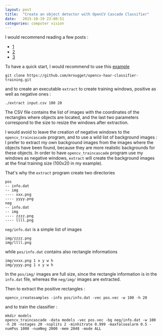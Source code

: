```yaml
---
layout: post
title:  "Create an object detector with OpenCV Cascade Classifier"
date:   2015-10-19 23:00:51
categories: computer vision
---
```


I would recommend reading a few posts :
- [1](http://coding-robin.de/2013/07/22/train-your-own-opencv-haar-classifier.html)
- [2](http://note.sonots.com/SciSoftware/haartraining.html)
- [3](http://opencvuser.blogspot.be/2011/08/creating-haar-cascade-classifier-aka.html)


To have a quick start, I would recommend to use this [example](https://github.com/mrnugget/opencv-haar-classifier-training)

    git clone https://github.com/mrnugget/opencv-haar-classifier-training.git


and to create an executable `extract` to create training windows, positive as well as negative ones :

    ./extract input.csv 100 20

The CSV file contains the list of images with the coordinates of the rectangles where objects are located, and the last two parameters correspond to the size to resize the windows after extraction.

I would avoid to leave the creation of negative windows to the `opencv_traincascade` program, and to use a wild list of background images : I prefer to extract my own background images from the images where the objects have been found, because they are more realistic backgrounds for these objects. In order to have `opencv_traincascade` program use my windows as negative windows, `extract` will create the background images at the final training size (100x20 in my example).

That's why the `extract` program create two directories

    pos
    -- info.dat
    -- img
    ---- xxx.png
    ---- yyyy.png
    neg
    -- info.dat
    -- img
    ---- zzzz.png
    ---- llll.png

`neg/info.dat` is a simple list of images

    img/zzzz.png
    img/llll.png

while `pos/info.dat` contains also rectangle informations

    img/xxxx.png 1 x y w h
    img/yyyy.png 1 x y w h

In the `pos/img/` images are full size, since the rectangle information is in the `info.dat` file, whereas the `neg/img/` images are extracted.

Then to extract the positive rectangles :

    opencv_createsamples -info pos/info.dat -vec pos.vec -w 100 -h 20

and to train the classifier :

    mkdir models
    opencv_traincascade -data models -vec pos.vec -bg neg/info.dat -w 100 -h 20 -nstages 20 -nsplits 2 -minhitrate 0.999 -maxfalsealarm 0.5 -numPos 1000 -numNeg 2000 -mem 2048 -mode ALL
